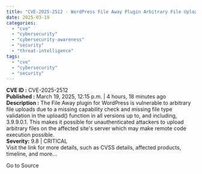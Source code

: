 ```yaml
---
title: "CVE-2025-2512 - WordPress File Away Plugin Arbitrary File Upload Vulnerability"
date: 2025-03-19
categories: 
  - "cve"
  - "cybersecurity"
  - "cybersecurity-awareness"
  - "security"
  - "threat-intelligence"
tags: 
  - "cve"
  - "cybersecurity"
  - "security"
---
```


**CVE ID :** CVE-2025-2512  
**Published :** March 19, 2025, 12:15 p.m. | 4 hours, 18 minutes ago  
**Description :** The File Away plugin for WordPress is vulnerable to arbitrary file uploads due to a missing capability check and missing file type validation in the upload() function in all versions up to, and including, 3.9.9.0.1. This makes it possible for unauthenticated attackers to upload arbitrary files on the affected site's server which may make remote code execution possible.  
**Severity:** 9.8 | CRITICAL  
Visit the link for more details, such as CVSS details, affected products, timeline, and more...

Go to Source
